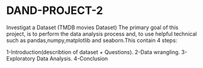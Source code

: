 # DAND-PROJECT-2
Investigat a Dataset (TMDB movies Dataset)
The primary goal of this project, is to perform the data analysis process and, to use helpful technical such as pandas,numpy,matplotlib and seaborn.This contain 4 steps:

1-Introduction(describtion of dataset + Questions). 
2-Data wrangling.
3-Exploratory Data Analysis.
4-Conclusion
